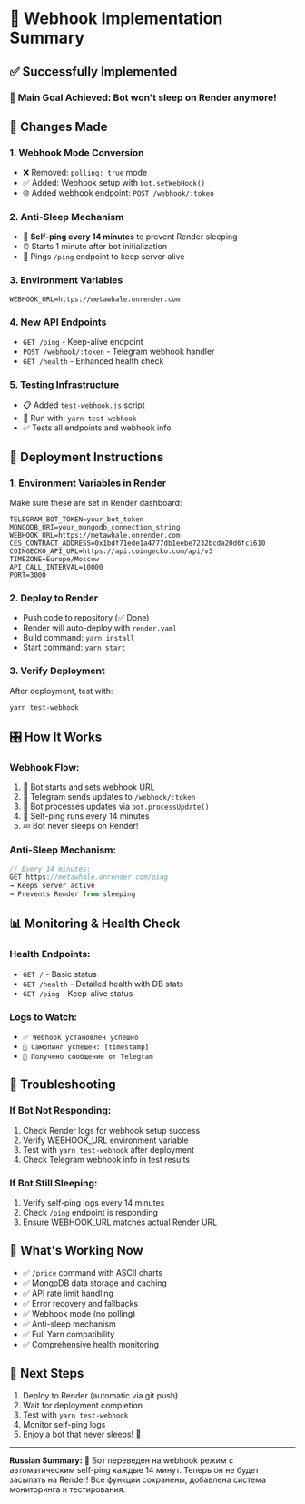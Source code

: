 # 🔗 Webhook Implementation Summary

## ✅ Successfully Implemented

### 🎯 **Main Goal Achieved**: Bot won't sleep on Render anymore!

## 🔧 **Changes Made**

### 1. **Webhook Mode Conversion**
- ❌ Removed: `polling: true` mode
- ✅ Added: Webhook setup with `bot.setWebHook()`
- 🌐 Added webhook endpoint: `POST /webhook/:token`

### 2. **Anti-Sleep Mechanism**
- 🏓 **Self-ping every 14 minutes** to prevent Render sleeping
- ⏰ Starts 1 minute after bot initialization
- 🎯 Pings `/ping` endpoint to keep server alive

### 3. **Environment Variables**
```env
WEBHOOK_URL=https://metawhale.onrender.com
```

### 4. **New API Endpoints**
- `GET /ping` - Keep-alive endpoint
- `POST /webhook/:token` - Telegram webhook handler
- `GET /health` - Enhanced health check

### 5. **Testing Infrastructure**
- 📋 Added `test-webhook.js` script
- 🧪 Run with: `yarn test-webhook`
- ✅ Tests all endpoints and webhook info

## 🚀 **Deployment Instructions**

### 1. **Environment Variables in Render**
Make sure these are set in Render dashboard:
```
TELEGRAM_BOT_TOKEN=your_bot_token
MONGODB_URI=your_mongodb_connection_string
WEBHOOK_URL=https://metawhale.onrender.com
CES_CONTRACT_ADDRESS=0x1bdf71ede1a4777db1eebe7232bcda20d6fc1610
COINGECKO_API_URL=https://api.coingecko.com/api/v3
TIMEZONE=Europe/Moscow
API_CALL_INTERVAL=10000
PORT=3000
```

### 2. **Deploy to Render**
- Push code to repository (✅ Done)
- Render will auto-deploy with `render.yaml`
- Build command: `yarn install`
- Start command: `yarn start`

### 3. **Verify Deployment**
After deployment, test with:
```bash
yarn test-webhook
```

## 🎛️ **How It Works**

### **Webhook Flow:**
1. 🚀 Bot starts and sets webhook URL
2. 📨 Telegram sends updates to `/webhook/:token`
3. 🔄 Bot processes updates via `bot.processUpdate()`
4. 🏓 Self-ping runs every 14 minutes
5. 💤 Bot never sleeps on Render!

### **Anti-Sleep Mechanism:**
```javascript
// Every 14 minutes:
GET https://metawhale.onrender.com/ping
→ Keeps server active
→ Prevents Render from sleeping
```

## 📊 **Monitoring & Health Check**

### **Health Endpoints:**
- `GET /` - Basic status
- `GET /health` - Detailed health with DB stats
- `GET /ping` - Keep-alive status

### **Logs to Watch:**
- `✅ Webhook установлен успешно`
- `🏓 Самопинг успешен: [timestamp]`
- `📨 Получено сообщение от Telegram`

## 🐛 **Troubleshooting**

### **If Bot Not Responding:**
1. Check Render logs for webhook setup success
2. Verify WEBHOOK_URL environment variable
3. Test with `yarn test-webhook` after deployment
4. Check Telegram webhook info in test results

### **If Bot Still Sleeping:**
1. Verify self-ping logs every 14 minutes
2. Check `/ping` endpoint is responding
3. Ensure WEBHOOK_URL matches actual Render URL

## 🎉 **What's Working Now**

- ✅ `/price` command with ASCII charts
- ✅ MongoDB data storage and caching
- ✅ API rate limit handling
- ✅ Error recovery and fallbacks
- ✅ Webhook mode (no polling)
- ✅ Anti-sleep mechanism
- ✅ Full Yarn compatibility
- ✅ Comprehensive health monitoring

## 🚀 **Next Steps**

1. Deploy to Render (automatic via git push)
2. Wait for deployment completion
3. Test with `yarn test-webhook`
4. Monitor self-ping logs
5. Enjoy a bot that never sleeps! 🎯

---

**Russian Summary:**
🎯 Бот переведен на webhook режим с автоматическим self-ping каждые 14 минут. Теперь он не будет засыпать на Render! Все функции сохранены, добавлена система мониторинга и тестирования.